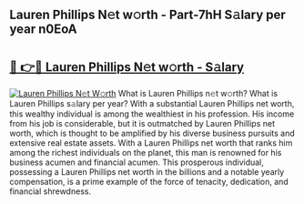 ## Lauren Phillips N𝚎t w𝚘rth - Part-7hH S𝚊lary per year n0EoA

# <h2><a href="http://gc0p2d.nevu.top/?p=Lauren+Phillips">🔗 👉🔴 Lauren Phillips N𝚎t w𝚘rth - S𝚊lary</a></h2>

[![Lauren Phillips N𝚎t W𝚘rth](https://i.imgur.com/Oavwk0R.jpeg)](http://gc0p2d.nevu.top/?p=Lauren+Phillips)
What is Lauren Phillips n𝚎t w𝚘rth? What is Lauren Phillips s𝚊lary per year?
With a substantial Lauren Phillips net worth, this wealthy individual is among the wealthiest in his profession. His income from his job is considerable, but it is outmatched by Lauren Phillips net worth, which is thought to be amplified by his diverse business pursuits and extensive real estate assets. With a Lauren Phillips net worth that ranks him among the richest individuals on the planet, this man is renowned for his business acumen and financial acumen. This prosperous individual, possessing a Lauren Phillips net worth in the billions and a notable yearly compensation, is a prime example of the force of tenacity, dedication, and financial shrewdness.
